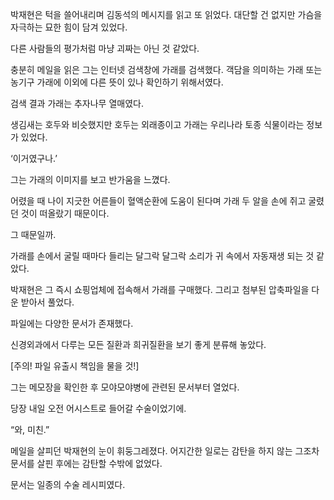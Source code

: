 박재현은 턱을 쓸어내리며 김동석의 메시지를 읽고 또 읽었다. 대단할 건 없지만 가슴을 자극하는 묘한 힘이 담겨 있었다.

다른 사람들의 평가처럼 마냥 괴짜는 아닌 것 같았다.

충분히 메일을 읽은 그는 인터넷 검색창에 가래를 검색했다. 객담을 의미하는 가래 또는 농기구 가래에 이외에 다른 뜻이 있나 확인하기 위해서였다.

검색 결과 가래는 추자나무 열매였다.

생김새는 호두와 비슷했지만 호두는 외래종이고 가래는 우리나라 토종 식물이라는 정보가 있었다.

‘이거였구나.’

그는 가래의 이미지를 보고 반가움을 느꼈다.

어렸을 때 나이 지긋한 어른들이 혈액순환에 도움이 된다며 가래 두 알을 손에 쥐고 굴렸던 것이 떠올랐기 때문이다.

그 때문일까.

가래를 손에서 굴릴 때마다 들리는 달그락 달그락 소리가 귀 속에서 자동재생 되는 것 같았다.

박재현은 그 즉시 쇼핑업체에 접속해서 가래를 구매했다. 그리고 첨부된 압축파일을 다운 받아서 풀었다.

파일에는 다양한 문서가 존재했다.

신경외과에서 다루는 모든 질환과 희귀질환을 보기 좋게 분류해 놓았다.

[주의! 파일 유출시 책임을 물을 것!]

그는 메모장을 확인한 후 모야모야병에 관련된 문서부터 열었다.

당장 내일 오전 어시스트로 들어갈 수술이었기에.

“와, 미친.”

메일을 살피던 박재현의 눈이 휘둥그레졌다. 어지간한 일로는 감탄을 하지 않는 그조차 문서를 살핀 후에는 감탄할 수밖에 없었다.

문서는 일종의 수술 레시피였다.